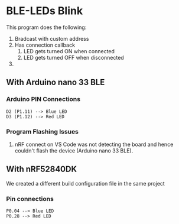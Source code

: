 # BLE-LEDs Blink 
This program does the following:
1. Bradcast with custom address
2. Has connection callback
    1. LED gets turned ON when connected
    2. LED gets turned OFF when disconnected
3. 
## With Arduino nano 33 BLE
### Arduino PIN Connections
    D2 (P1.11) --> Blue LED
    D3 (P1.12) --> Red LED

### Program Flashing Issues
1. nRF connect on VS Code was not detecting the board and hence couldn't flash the device (Arduino nano 33 BLE).

## With nRF52840DK
We created a different build configuration file in the same project
### Pin connections
    P0.04 --> Blue LED
    P0.28 --> Red LED


